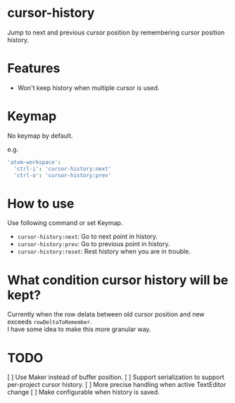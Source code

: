 # cursor-history

Jump to next and previous cursor position by remembering cursor position history.

# Features

* Won't keep history when multiple cursor is used.

# Keymap

No keymap by default.

e.g.
```coffeescript
'atom-workspace':
  'ctrl-i': 'cursor-history:next'
  'ctrl-o': 'cursor-history:prev'
```

# How to use

Use following command or set Keymap.
* `cursor-history:next`: Go to next     point in history.
* `cursor-history:prev`: Go to previous point in history.
* `cursor-history:reset`: Rest history when you are in trouble.

# What condition cursor history will be kept?

Currently when the row delata between old cursor position and new exceeds `rowDeltaToRemember`.  
I have some idea to make this more granular way.

# TODO
[ ] Use Maker instead of buffer position.
[ ] Support serialization to support per-project cursor history.
[ ] More precise handling when active TextEditor change
[ ] Make configurable when history is saved.
